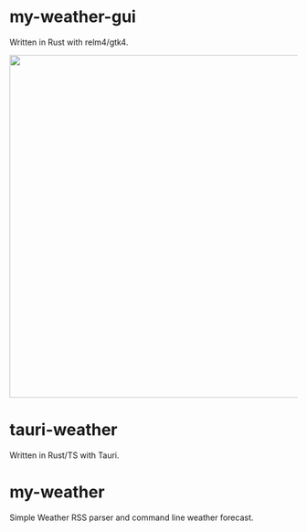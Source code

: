 # my-weather-gui
Written in Rust with relm4/gtk4.

<img src="https://user-images.githubusercontent.com/33698065/212491768-33f72e5f-9192-4ef5-b685-47513dedf644.png" width=600/>

# tauri-weather
Written in Rust/TS with Tauri.


# my-weather
Simple Weather RSS parser and command line weather forecast.
